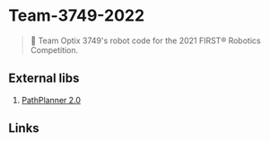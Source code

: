 # Team-3749-2022 
> 🤖 Team Optix 3749's robot code for the 2021 FIRST® Robotics Competition.

## External libs
1. [PathPlanner 2.0](https://github.com/mjansen4857/pathplanner)

## Links
